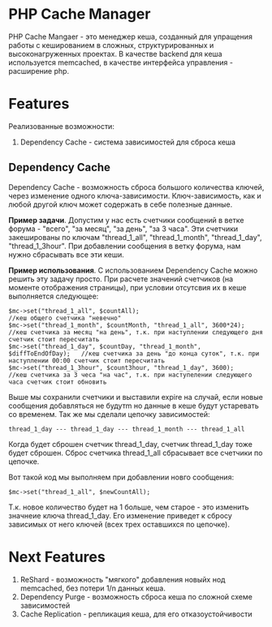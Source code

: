PHP Cache Manager
=================

PHP Cache Mangaer - это менеджер кеша, созданный для упращения работы с кешированием в сложных, структурированных и высоконагруженных проектах.
В качестве backend для кеша используется memcached, в качестве интерфейса управления - расширение php.

# Features

Реализованные возможности:

1. Dependency Cache - система зависимостей для сброса кеша

## Dependency Cache

Dependency Cache - возможность сброса большого количества ключей, через изменение одного ключа-зависимости. Ключ-зависимость, как и любой
другой ключ может содержать в себе полезные данные.

**Пример задачи**. Допустим у нас есть счетчики сообщений в ветке форума - "всего", "за месяц", "за день", "за 3 часа".
Эти счетчики закешированы по ключам "thread_1_all", "thread_1_month", "thread_1_day", "thread_1_3hour".
При добавлении сообщения в ветку форума, нам нужно сбрасывать все эти кеши.

**Пример использования**. С использованием Dependency Cache можно решить эту задачу просто. При расчете значений счетчиков (на моменте отображения страницы),
при условии отсутсвия их в кеше выполняется следующее:

    $mc->set("thread_1_all", $countAll);                                      //кеш общего счетчика "невечно"
    $mc->set("thread_1_month", $countMonth, "thread_1_all", 3600*24);         //кеш счетчика за месяц "на день", т.к. при наступлении следующего дня счетчик стоит пересчитать
    $mc->set("thread_1_day", $countDay, "thread_1_month", $diffToEndOfDay);   //кеш счетчика за день "до конца суток", т.к. при наступлении 00:00 счетчик стоит пересчитать
    $mc->set("thread_1_3hour", $count3hour, "thread_1_day", 3600);            //кеш счетчика за 3 чеса "на час", т.к. при наступелении следующего часа счетчик стоит обновить

Выше мы сохранили счетчики и выставили expire на случай, если новые сообщения добавляться не будутm но данные в кеше будут устаревать со временем. Так же мы сделали цепочку зависимостей:

    thread_1_day --- thread_1_day --- thread_1_month --- thread_1_all

Когда будет сброшен счетчик thread_1_day, счетчик thread_1_day тоже будет сброшен. Сброс счетчика thread_1_all сбрасывает все счетчики по цепочке.

Вот такой код мы выполняем при добавлении новго сообщения:

    $mc->set("thread_1_all", $newCountAll);

Т.к. новое количество будет на 1 больше, чем старое - это изменить значнеие ключа thread_1_day. Его изменение приведет к сбросу зависимых от него ключей (всех трех оставшихся по цепочке).

# Next Features

1. ReShard - возможность "мягкого" добавления новыйх нод memcached, без потери 1/n данных кеша.
2. Dependency Purge - возможность сброса кеша по сложной схеме зависимостей
3. Cache Replication - репликация кеша, для его отказоустойчивости
